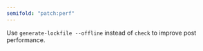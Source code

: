 ```yaml
---
semifold: "patch:perf"
---
```


Use `generate-lockfile --offline` instead of `check` to improve post performance.

